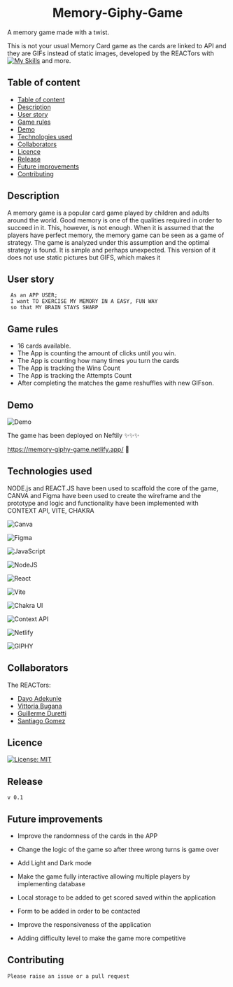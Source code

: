 
<h1 style="text-align: center;"> Memory-Giphy-Game </h1>

A memory game made with a twist.

This is not your usual Memory Card game as the cards are linked to API and they are GIFs instead of static images, developed by the REACTors with [![My Skills](https://skillicons.dev/icons?i=js,nodejs,react,vite&theme=light)](https://skillicons.dev) and more.

  ## Table of content

 <!-- …- [Memory-Giphy-Game](#memory-giphy-game) -->
  - [Table of content](#table-of-content)
  - [Description](#description)
  - [User story](#user-story)
  - [Game rules](#game-rules)
  - [Demo](#demo)
  - [Technologies used](#technologies-used)
  - [Collaborators](#collaborators)
  - [Licence](#licence)
  - [Release](#release)
  - [Future improvements](#future-improvements)
  - [Contributing](#contributing)
  

  ## Description

  A memory game is a popular card game played by children and adults around the world. Good memory is one of the qualities required in order to succeed in it. This, however, is not enough. When it is assumed that the players have perfect memory, the memory game can be seen as a game of strategy. The game is analyzed under this assumption and the optimal strategy is found. It is simple and perhaps unexpected. This version of it does not use  static pictures but GIFS, which makes it 


  
  
  ## User story


  ``` 
   As an APP USER;
   I want TO EXERCISE MY MEMORY IN A EASY, FUN WAY
   so that MY BRAIN STAYS SHARP 
  ```

  ## Game rules


  * 16 cards available.
  * The App is counting the amount of clicks until you win.
  * The App is counting how many times you turn the cards
  * The App is tracking the Wins Count
  * The App is tracking the Attempts Count
  * After completing the matches the game reshuffles with new GIFson.
  
  ## Demo


  ![Demo](./assets/demo.gif)


  The game has been deployed on Neftily ✨✨✨ 

  https://memory-giphy-game.netlify.app/ 👋
  
  
  ## Technologies used


  NODE.js and REACT.JS have been used to scaffold the core of the game, CANVA and Figma have been used to create the  wireframe and the prototype and logic and functionality have been implemented with CONTEXT API, VITE, CHAKRA

  ![Canva](https://img.shields.io/badge/Canva-%2300C4CC.svg?style=for-the-badge&logo=Canva&logoColor=white)

  ![Figma](https://img.shields.io/badge/figma-%23F24E1E.svg?style=for-the-badge&logo=figma&logoColor=white)

  ![JavaScript](https://img.shields.io/badge/javascript-%23323330.svg?style=for-the-badge&logo=javascript&logoColor=%23F7DF1E)

  ![NodeJS](https://img.shields.io/badge/node.js-6DA55F?style=for-the-badge&logo=node.js&logoColor=white)

  ![React](https://img.shields.io/badge/react-%2320232a.svg?style=for-the-badge&logo=react&logoColor=%2361DAFB)

  ![Vite](https://img.shields.io/badge/vite-%23646CFF.svg?style=for-the-badge&logo=vite&logoColor=white)

  ![Chakra UI](https://img.shields.io/badge/Chakra%20UI%20React-%2335BDB2.svg?style=for-the-badge&logo=ChakraUI&logoColor=white)

  ![Context API](https://img.shields.io/badge/context_API-%2320232a.svg?style=for-the-badge&logo=react&logoColor=%2361DAFB)

  ![Netlify](https://img.shields.io/badge/netlify-%23000000.svg?style=for-the-badge&logo=netlify&logoColor=#00C7B7)

  ![GIPHY](https://img.shields.io/badge/GIPHY-005571?style=for-the-badge&logo=giphy)




  ## Collaborators


   The REACTors:

   * [Dayo Adekunle](https://github.com/Data202)
   * [Vittoria Bugana](https://github.com/vbugana)
   * [Guillerme Duretti](https://github.com/GuilhermeDeretti)
   * [Santiago Gomez](https://github.com/2G2-99)


  ## Licence


   [![License: MIT](https://img.shields.io/badge/License-MIT-yellow.svg)](https://opensource.org/licenses/MIT)


  ## Release


    v 0.1


  ## Future improvements


   * Improve the randomness of the cards in the APP

   * Change the logic of the game so after three wrong turns is game over

   * Add Light and Dark mode

   * Make the game fully interactive allowing multiple players by implementing database

   * Local storage to be added to get scored saved within the application

   * Form to be added in order to be contacted

   * Improve the responsiveness of the application

   * Adding difficulty level to make the game more competitive


  ## Contributing


    Please raise an issue or a pull request
 
